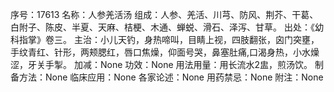序号：17613
名称：人参羌活汤
组成：人参、羌活、川芎、防风、荆芥、干葛、白附子、陈皮、半夏、天麻、桔梗、木通、蝉蜕、滑石、泽泻、甘草。
出处：《幼科指掌》卷三。
主治：小儿天钓，身热啼叫，目睛上视，四肢翻张，囟门突壅，手纹青红、针形，两颊腮红，唇口焦燥，仰面号哭，鼻塞肚痛,口渴身热，小水燥涩，牙关手掣。
加减：None
功效：None
用法用量：用长流水2盅，煎汤饮。
制备方法：None
临床应用：None
各家论述：None
用药禁忌：None
附注：None

